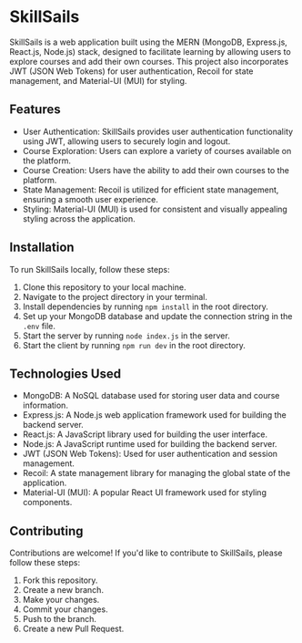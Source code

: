 # SkillSails

SkillSails is a web application built using the MERN (MongoDB, Express.js, React.js, Node.js) stack, designed to facilitate learning by allowing users to explore courses and add their own courses. This project also incorporates JWT (JSON Web Tokens) for user authentication, Recoil for state management, and Material-UI (MUI) for styling.

## Features

- User Authentication: SkillSails provides user authentication functionality using JWT, allowing users to securely login and logout.
- Course Exploration: Users can explore a variety of courses available on the platform.
- Course Creation: Users have the ability to add their own courses to the platform.
- State Management: Recoil is utilized for efficient state management, ensuring a smooth user experience.
- Styling: Material-UI (MUI) is used for consistent and visually appealing styling across the application.

## Installation

To run SkillSails locally, follow these steps:

1. Clone this repository to your local machine.
2. Navigate to the project directory in your terminal.
3. Install dependencies by running `npm install` in the root directory.
4. Set up your MongoDB database and update the connection string in the `.env` file.
5. Start the server by running `node index.js` in the server.
6. Start the client by running `npm run dev` in the root directory.

## Technologies Used

- MongoDB: A NoSQL database used for storing user data and course information.
- Express.js: A Node.js web application framework used for building the backend server.
- React.js: A JavaScript library used for building the user interface.
- Node.js: A JavaScript runtime used for building the backend server.
- JWT (JSON Web Tokens): Used for user authentication and session management.
- Recoil: A state management library for managing the global state of the application.
- Material-UI (MUI): A popular React UI framework used for styling components.

## Contributing

Contributions are welcome! If you'd like to contribute to SkillSails, please follow these steps:

1. Fork this repository.
2. Create a new branch.
3. Make your changes.
4. Commit your changes.
5. Push to the branch.
6. Create a new Pull Request.
